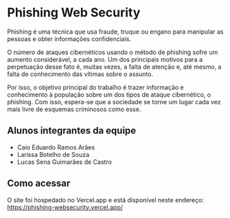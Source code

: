 # Phishing Web Security

Phishing é uma técnica que usa fraude, truque ou engano para manipular as pessoas e obter informações confidenciais.

O número de ataques cibernéticos usando o método de phishing sofre um aumento considerável, a cada ano. Um dos principais motivos para a perpetuação desse fato é, muitas vezes, a falta de atenção e, até mesmo, a falta de conhecimento das vítimas sobre o assunto.

Por isso, o objetivo principal do trabalho é trazer informação e conhecimento à população sobre um dos tipos de ataque cibernético, o phishing. Com isso, espera-se que a sociedade se torne um lugar cada vez mais livre de esquemas criminosos como esse.

## Alunos integrantes da equipe

* Caio Eduardo Ramos Arães
* Larissa Botelho de Souza
* Lucas Sena Guimarães de Castro

## Como acessar

O site foi hospedado no Vercel.app e está disponível neste endereço: https://phishing-websecurity.vercel.app/
